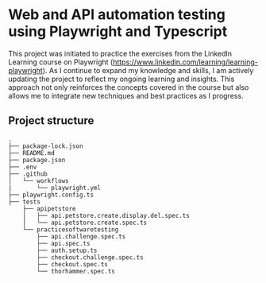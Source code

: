 # Web and API automation testing using Playwright and Typescript
This project was initiated to practice the exercises from the LinkedIn Learning course on Playwright (https://www.linkedin.com/learning/learning-playwright). As I continue to expand my knowledge and skills, I am actively updating the project to reflect my ongoing learning and insights. This approach not only reinforces the concepts covered in the course but also allows me to integrate new techniques and best practices as I progress.

## Project structure

```
.
├── package-lock.json
├── README.md
├── package.json
├── .env
├── .github
│   └── workflows
|       └── playwright.yml
├── playwright.config.ts
├── tests
    ├── apipetstore
    │   ├── api.petstore.create.display.del.spec.ts
    │   └── api.petstore.create.spec.ts
    └── practicesoftwaretesting
        ├── api.challenge.spec.ts
        ├── api.spec.ts
        ├── auth.setup.ts
        ├── checkout.challenge.spec.ts
        ├── checkout.spec.ts
        └── thorhammer.spec.ts
```
